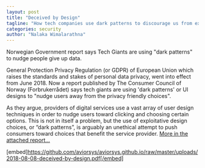 ```yaml
---
layout: post
title: "Deceived by Design"
tagline: "How tech companies use dark patterns to discourage us from exercising our rights to privacy"
categories: security
author: "Nalaka Wimalarathna"
---
```


Norwegian Government report says Tech Giants are using "dark patterns" to nudge people give up data.

General Protection Privacy Regulation (or GDPR) of European Union which raises the standards and stakes of personal data privacy, went into effect from June 2018. Now a report published by The Consumer Council of Norway (Forbrukerrådet) says tech giants are using 'dark patterns' or UI designs to "nudge users away from the privacy friendly choices".

As they argue, providers of digital services use a vast array of user design techniques in order to nudge users toward clicking and choosing certain options. This is not in itself a problem, but the use of exploitative design choices, or “dark patterns”, is arguably an unethical attempt to push consumers toward choices that benefit the service provider. [More in the attached report...](https://github.com/aviorsys/aviorsys.github.io/raw/master/uploads/2018-08-08-deceived-by-design.pdf)

[embed]https://github.com/aviorsys/aviorsys.github.io/raw/master/uploads/2018-08-08-deceived-by-design.pdf[/embed]
